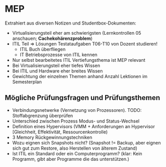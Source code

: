 # MEP

Extrahiert aus diversen Notizen und Studentbox-Dokumenten:

* Virtualisierungsteil eher am schwierigsten \(Lernkontrollen 05 anschauen; **Cachekohärenzproblem**\)
* ITIL Teil =&gt; Lösungen Testataufgaben T06-T10 von Dozent studieren!
  * ITIL Buch überfliegen
  * IT Betriebsprozesse von ITIL kennen
* Nur selbst bearbeitetes ITIL Vertiefungsthema ist MEP relevant
* Bei Virtualisierungsteil eher tiefes Wissen
* Bei ITIL und Hardware eher breites Wissen
* Gewichtung der einzelnen Themen anhand Anzahl Lektionen im Semesterplan

## Mögliche Prüfungsfragen und Prüfungsthemen

* Verbindungsnetwerke \(Vernetzung von Prozessoren\). TODO: Stoffabgrenzung überprüfen
* Unterschied zwischen Prozess Modus- und Status-Wechsel
* Definition eines Hypervisors \(VMM + Anforderungen an Hypervisor \[Gleichheit, Effektivität, Ressourcenkontrolle\)
* 3 Memory Rückgewinnungstechniken
* Wozu eignen sich Snapshots nicht? \(Snapshot != Backup, aber eignen sich gut zum Restore, also Herstellen von älterem Zustand\)
* Ist ITIL ein Standard oder ein Computerprogramm? \(klar: Kein Programm, gibt aber Programme die das unterstützen.\)

